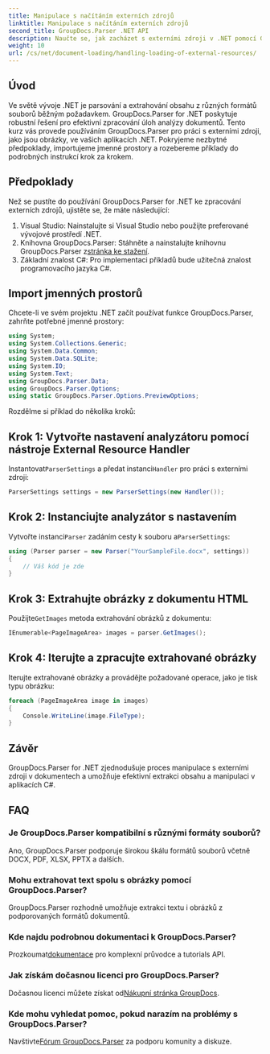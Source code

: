 ```yaml
---
title: Manipulace s načítáním externích zdrojů
linktitle: Manipulace s načítáním externích zdrojů
second_title: GroupDocs.Parser .NET API
description: Naučte se, jak zacházet s externími zdroji v .NET pomocí GroupDocs.Parser pro efektivní analýzu a extrakci dokumentů.
weight: 10
url: /cs/net/document-loading/handling-loading-of-external-resources/
---
```

## Úvod
Ve světě vývoje .NET je parsování a extrahování obsahu z různých formátů souborů běžným požadavkem. GroupDocs.Parser for .NET poskytuje robustní řešení pro efektivní zpracování úloh analýzy dokumentů. Tento kurz vás provede používáním GroupDocs.Parser pro práci s externími zdroji, jako jsou obrázky, ve vašich aplikacích .NET. Pokryjeme nezbytné předpoklady, importujeme jmenné prostory a rozebereme příklady do podrobných instrukcí krok za krokem.
## Předpoklady
Než se pustíte do používání GroupDocs.Parser for .NET ke zpracování externích zdrojů, ujistěte se, že máte následující:
1. Visual Studio: Nainstalujte si Visual Studio nebo použijte preferované vývojové prostředí .NET.
2. Knihovna GroupDocs.Parser: Stáhněte a nainstalujte knihovnu GroupDocs.Parser z[stránka ke stažení](https://releases.groupdocs.com/parser/net/).
3. Základní znalost C#: Pro implementaci příkladů bude užitečná znalost programovacího jazyka C#.

## Import jmenných prostorů
Chcete-li ve svém projektu .NET začít používat funkce GroupDocs.Parser, zahrňte potřebné jmenné prostory:
```csharp
using System;
using System.Collections.Generic;
using System.Data.Common;
using System.Data.SQLite;
using System.IO;
using System.Text;
using GroupDocs.Parser.Data;
using GroupDocs.Parser.Options;
using static GroupDocs.Parser.Options.PreviewOptions;
```

Rozdělme si příklad do několika kroků:
## Krok 1: Vytvořte nastavení analyzátoru pomocí nástroje External Resource Handler
 Instantovat`ParserSettings` a předat instanci`Handler` pro práci s externími zdroji:
```csharp
ParserSettings settings = new ParserSettings(new Handler());
```
## Krok 2: Instanciujte analyzátor s nastavením
 Vytvořte instanci`Parser` zadáním cesty k souboru a`ParserSettings`:
```csharp
using (Parser parser = new Parser("YourSampleFile.docx", settings))
{
    // Váš kód je zde
}
```
## Krok 3: Extrahujte obrázky z dokumentu HTML
 Použijte`GetImages` metoda extrahování obrázků z dokumentu:
```csharp
IEnumerable<PageImageArea> images = parser.GetImages();
```
## Krok 4: Iterujte a zpracujte extrahované obrázky
Iterujte extrahované obrázky a provádějte požadované operace, jako je tisk typu obrázku:
```csharp
foreach (PageImageArea image in images)
{
    Console.WriteLine(image.FileType);
}
```

## Závěr
GroupDocs.Parser for .NET zjednodušuje proces manipulace s externími zdroji v dokumentech a umožňuje efektivní extrakci obsahu a manipulaci v aplikacích C#.

## FAQ
### Je GroupDocs.Parser kompatibilní s různými formáty souborů?
Ano, GroupDocs.Parser podporuje širokou škálu formátů souborů včetně DOCX, PDF, XLSX, PPTX a dalších.
### Mohu extrahovat text spolu s obrázky pomocí GroupDocs.Parser?
GroupDocs.Parser rozhodně umožňuje extrakci textu i obrázků z podporovaných formátů dokumentů.
### Kde najdu podrobnou dokumentaci k GroupDocs.Parser?
 Prozkoumat[dokumentace](https://tutorials.groupdocs.com/parser/net/) pro komplexní průvodce a tutorials API.
### Jak získám dočasnou licenci pro GroupDocs.Parser?
 Dočasnou licenci můžete získat od[Nákupní stránka GroupDocs](https://purchase.groupdocs.com/temporary-license/).
### Kde mohu vyhledat pomoc, pokud narazím na problémy s GroupDocs.Parser?
 Navštivte[Fórum GroupDocs.Parser](https://forum.groupdocs.com/c/parser/17) za podporu komunity a diskuze.